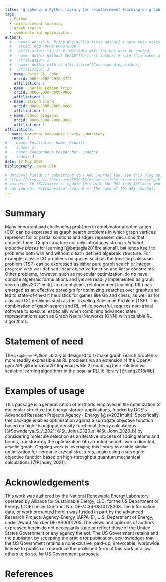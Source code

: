 ```yaml
---
title: 'graphenv: a Python library for reinforcement learning on graph search spaces'
tags:
  - Python
  - reinforcement learning
  - graph search
  - combinatorial optimization
authors:
  # - name: Adrian M. Price-Whelan^[Co-first author] # note this makes a footnote saying 'Co-first author'
  #   orcid: 0000-0000-0000-0000
  #   affiliation: "1, 2" # (Multiple affiliations must be quoted)
  # - name: Author Without ORCID^[Co-first author] # note this makes a footnote saying 'Co-first author'
  #   affiliation: 2
  # - name: Author with no affiliation^[Corresponding author]
  #   affiliation: 3
  - name: Peter St. John
    orcid: 0000-0002-7928-3722
    affiliation: 1
  - name: Charles Edison Tripp
    orcid: 0000-0000-0000-0000
    affiliation: 1
  - name: Struan Clark
    orcid: 0000-0000-0000-0000
    affiliation: 1
  - name: David Biagioni
    orcid: 0000-0000-0000-0000
    affiliation: 1
affiliations:
 - name: National Renewable Energy Laboratory
   index: 1
#  - name: Institution Name, Country
#    index: 2
#  - name: Independent Researcher, Country
#    index: 3
date: 17 May 2022
bibliography: paper.bib

# Optional fields if submitting to a AAS journal too, see this blog post:
# https://blog.joss.theoj.org/2018/12/a-new-collaboration-with-aas-publishing
# aas-doi: 10.3847/xxxxx <- update this with the DOI from AAS once you know it.
# aas-journal: Astrophysical Journal <- The name of the AAS journal.
---
```


# Summary

Many important and challenging problems in combinatorial optimization (CO) can 
be expressed as graph search problems in which graph vertices represent full or 
partial solutions and edges represent decisions that connect them.  Graph 
structure not only introduces strong _relational inductive biases_ for learning
[@battaglia2018relational], but lends itself to problems both with and without 
clearly defined algebraic structure.  For example, classic CO problems on graphs such as the traveling salesman problem (TSP) can be expressed as either pure graph search _or_ integer program with well defined linear objective function and linear constraints.  Other problems, however, such as molecular optimization, do no have concise algebraic formulations and yet are readily implemented as graph search [@sv2021multi].  In recent  years, reinforcement learning (RL) has emerged as an effective paradigm for optimizing searches over graphs and led to state-of-the-art heuristics for games like Go and chess, as well as for classical CO problems such as the Traveling Salesman Problem (TSP).  This combination of graph search and RL, while powerful, requires non-trivial
software to execute, especially when combining advanced state representations such as Graph Neural Networks (GNN) with scalable RL algorithms.

# Statement of need

The `graphenv` Python library is designed to 1) make graph search problems more readily expressible as RL problems via an extension of the OpenAI gym API [@brockman2016openai] while 2) enabling their solution via scalable learning algorithms in the popular RLLib library [@liang2018rllib].  

<!-- # Mathematics

Single dollars ($) are required for inline mathematics e.g. $f(x) = e^{\pi/x}$

Double dollars make self-standing equations:

$$\Theta(x) = \left\{\begin{array}{l}
0\textrm{ if } x < 0\cr
1\textrm{ else}
\end{array}\right.$$

You can also use plain \LaTeX for equations
\begin{equation}\label{eq:fourier}
\hat f(\omega) = \int_{-\infty}^{\infty} f(x) e^{i\omega x} dx
\end{equation}
and refer to \autoref{eq:fourier} from text. -->

<!-- # Citations

Citations to entries in paper.bib should be in
[rMarkdown](http://rmarkdown.rstudio.com/authoring_bibliographies_and_citations.html)
format.

If you want to cite a software repository URL (e.g. something on GitHub without a preferred
citation) then you can do it with the example BibTeX entry below for @fidgit.

For a quick reference, the following citation commands can be used:
- `@biagioni2020rlmolecule`  ->  "Author et al. (2001)"
- `[@biagioni2020rlmolecule]` -> "(Author et al., 2001)"
- `[@biagioni2020rlmolecule; @sv2021multi]` -> "(Author1 et al., 2001; Author2 et al., 2002)"

# Figures -->
<!-- 
Figures can be included like this:
![Caption for example figure.\label{fig:example}](figure.png)
and referenced from text using \autoref{fig:example}.

Figure sizes can be customized by adding an optional second parameter:
![Caption for example figure.](figure.png){ width=20% } -->
# Examples of usage

This package is a generalization of methods employed in the optimization of molecular structure for energy storage applications, funded by DOE's Advanced Research Projects Agency - Energy [@sv2021multi]. Specifically, this package enables optimization against a surrogate objective function based on high-throughput density functional theory calculations [@Sowndarya_S_V_2021; @St_John_2020_a; @St_John_2020_b] by considering molecule selection as an iterative process of adding atoms and bonds, transforming the optimization into a rooted search over a directed, acyclic graph.  Ongoing work is leveraging this library to enable similar optimization for inorganic crystal structures, again using a surrogate objective function based on high-throughput quantum mechanical calculations [@Pandey_2021].


# Acknowledgements

This work was authored by the National Renewable Energy Laboratory, operated by Alliance for Sustainable Energy, LLC, for the US Department of Energy (DOE) under Contract No. DE-AC36-08GO28308. The information, data, or work presented herein was funded in part by the Advanced Research Projects Agency-Energy (ARPA-E), U.S. Department of Energy, under Award Number DE-AR0001205. The views and opinions of authors expressed herein do not necessarily state or reflect those of the United States Government or any agency thereof. The US Government retains and the publisher, by accepting the article for publication, acknowledges that the US Government retains a nonexclusive, paid-up, irrevocable, worldwide license to publish or reproduce the published form of this work or allow others to do so, for US Government purposes.

# References

